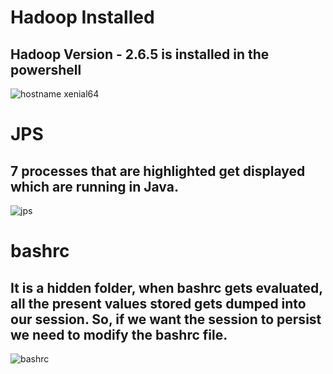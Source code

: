 # Hadoop Installed

## Hadoop Version - 2.6.5 is installed in the powershell

![hostname xenial64](https://user-images.githubusercontent.com/31320698/29991503-bf201676-8f4d-11e7-9fd1-86b7bfcf4580.PNG)

# JPS

## 7 processes that are highlighted get displayed which are running in Java.

![jps](https://user-images.githubusercontent.com/31320698/29991810-955bcb22-8f53-11e7-8ecc-a262d1743318.PNG)


# bashrc

## It is a hidden folder, when bashrc gets evaluated, all the present values stored gets dumped into our session. So, if we want the session to persist we need to modify the bashrc file.


![bashrc](https://user-images.githubusercontent.com/31320698/29991541-70c499f6-8f4e-11e7-829c-af498bc58a98.PNG)

